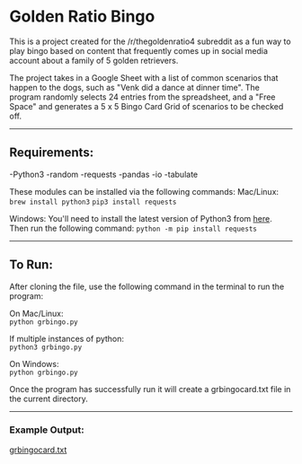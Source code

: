 # Golden Ratio Bingo

This is a project created for the /r/thegoldenratio4 subreddit as a fun way to play bingo based on content that frequently comes up in social media account about a family of 5 golden retrievers.

The project takes in a Google Sheet with a list of common scenarios that happen to the dogs, such as "Venk did a dance at dinner time". The program randomly selects 24 entries from the spreadsheet, and a "Free Space" and generates a 5 x 5 Bingo Card Grid of scenarios to be checked off.

********************************

## Requirements:
-Python3
-random
-requests
-pandas
-io
-tabulate

These modules can be installed via the following commands:
Mac/Linux: 
```brew install python3```
```pip3 install requests```

Windows:
You'll need to install the latest version of Python3 from [here](https://www.python.org/downloads/windows/).
Then run the following command:
```python -m pip install requests```




*******************************

## To Run:

After cloning the file, use the following command in the terminal to run the program:

On Mac/Linux:\
```python grbingo.py```

If multiple instances of python:\
```python3 grbingo.py```

On Windows:\
```python grbingo.py```

Once the program has successfully run it will create a grbingocard.txt file in the current directory.

*********
### Example Output:


[grbingocard.txt](https://github.com/ahhlee/projects/files/10543569/grbingocard.txt)
